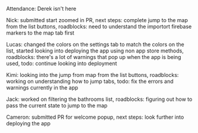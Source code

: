 Attendance: Derek isn't here

Nick: submitted start zoomed in PR, next steps: complete jump to the map from the list buttons, roadblocks: need to understand the importort firebase markers to the map tab first

Lucas: changed the colors on the settings tab to match the colors on the list, started looking into deploying the app using non app store methods, roadblocks: there's a lot of warnings that pop up when the app is being used, todo: continue looking into deployment

Kimi: looking into the jump from map from the list buttons, roadblocks: working on understanding how to jump tabs, todo: fix the errors and warnings currently in the app

Jack: worked on filtering the bathrooms list, roadblocks: figuring out how to pass the current state to jump to the map

Cameron: submitted PR for welcome popup, next steps: look further into deploying the app
